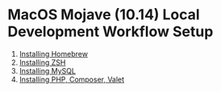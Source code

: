 # MacOS Mojave (10.14) Local Development Workflow Setup

1. [Installing Homebrew][homebrew]
2. [Installing ZSH][zsh]
3. [Installing MySQL][mysql]
4. [Installing PHP, Composer, Valet][pcv]

[//]: # (These are reference links used in the body of this note and get stripped out when the markdown processor does its job)


   [homebrew]: <https://gist.github.com/r0manas/983618bfda895298dbf0af434d6714d8#file-1-install_homebrew-md>
   [zsh]: <https://gist.github.com/r0manas/983618bfda895298dbf0af434d6714d8#file-2-install_zsh-md>
   [mysql]: <https://gist.github.com/r0manas/983618bfda895298dbf0af434d6714d8#file-3-install_mysql-md>
   [pcv]: <https://gist.github.com/r0manas/983618bfda895298dbf0af434d6714d8#file-4-install_php_composer_valet-md>
